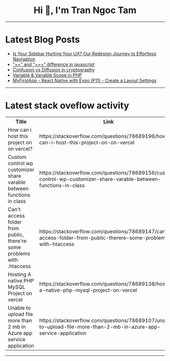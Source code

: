 <h1 align="center">Hi 👋, I'm Tran Ngoc Tam</h1>

---

# Latest Blog Posts 
<!-- BLOG-POST-LIST:START -->
- [Is Your Sidebar Hurting Your UX? Our Redesign Journey to Effortless Navigation](https://dev.to/ganesh-kumar/is-your-sidebar-hurting-your-ux-our-redesign-journey-to-effortless-navigation-391d)
- [“==” and “===” difference in javascript](https://dev.to/sagar7170/-and-difference-in-javascript-44c1)
- [Confusion vs Diffusion in cryptography](https://dev.to/himanshu_raj55/confusion-vs-diffusion-in-cryptography-i0n)
- [Variable &amp; Variable Scope in PHP](https://dev.to/gunawanefendi/variable-variable-scope-in-php-3l4a)
- [MyFirstApp - React Native with Expo &lpar;P11&rpar; - Create a Layout Settings](https://dev.to/skipperhoa/myfirstapp-react-native-with-expo-p11-create-a-layout-settings-4fd4)
<!-- BLOG-POST-LIST:END -->

---

# Latest stack oveflow activity
<table>
  <tr><th>Title</th><th>Link</th></tr>
  <!-- STACKOVERFLOW:START --><tr><td>How can i host this project on on vercel?</td><td>https://stackoverflow.com/questions/78689196/how-can-i-host-this-project-on-on-vercel</td></tr><tr><td>Custom control wp customizer share varable between functions in class</td><td>https://stackoverflow.com/questions/78689156/custom-control-wp-customizer-share-varable-between-functions-in-class</td></tr><tr><td>Can&#39;t access folder from public, there&#39;re some problems with .htaccess</td><td>https://stackoverflow.com/questions/78689147/cant-access-folder-from-public-therere-some-problems-with-htaccess</td></tr><tr><td>Hosting A native PHP MySQL Project on vercel</td><td>https://stackoverflow.com/questions/78689138/hosting-a-native-php-mysql-project-on-vercel</td></tr><tr><td>Unable to upload file more than 2 mb in Azure app service application</td><td>https://stackoverflow.com/questions/78689107/unable-to-upload-file-more-than-2-mb-in-azure-app-service-application</td></tr><!-- STACKOVERFLOW:END -->
</table>

---


